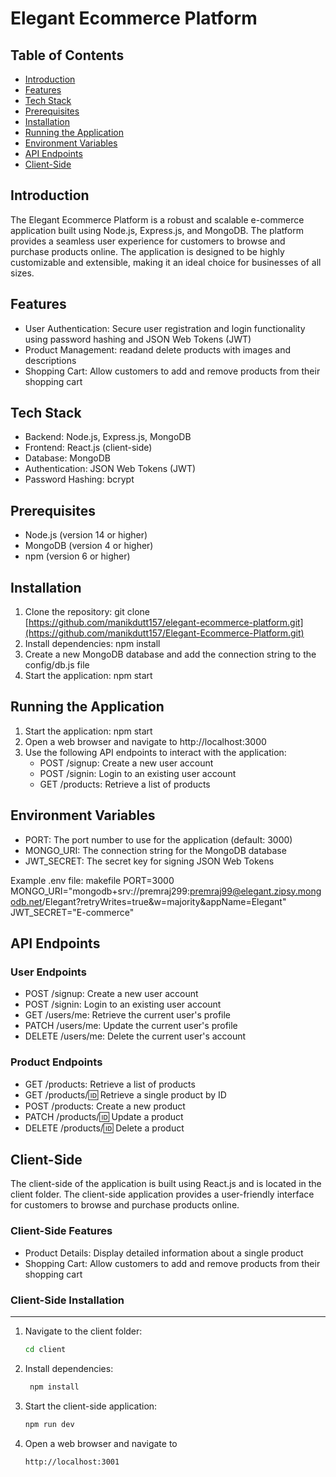 Elegant Ecommerce Platform
==========================

Table of Contents
-----------------

* [Introduction](#introduction)
* [Features](#features)
* [Tech Stack](#tech-stack)
* [Prerequisites](#prerequisites)
* [Installation](#installation)
* [Running the Application](#running-the-application)
* [Environment Variables](#environment-variables)
* [API Endpoints](#api-endpoints)
* [Client-Side](#client-side)

Introduction
---------------

The Elegant Ecommerce Platform is a robust and scalable e-commerce application built using Node.js, Express.js, and MongoDB. The platform provides a seamless user experience for customers to browse and purchase products online. The application is designed to be highly customizable and extensible, making it an ideal choice for businesses of all sizes.

Features
------------

* User Authentication: Secure user registration and login functionality using password hashing and JSON Web Tokens (JWT)
* Product Management: readand delete  products with images and descriptions
* Shopping Cart: Allow customers to add and remove products from their shopping cart

Tech Stack
-------------

* Backend: Node.js, Express.js, MongoDB
* Frontend: React.js (client-side)
* Database: MongoDB
* Authentication: JSON Web Tokens (JWT)
* Password Hashing: bcrypt

Prerequisites
----------------

* Node.js (version 14 or higher)
* MongoDB (version 4 or higher)
* npm (version 6 or higher)

Installation
------------

1. Clone the repository: git clone [https://github.com/manikdutt157/elegant-ecommerce-platform.git](https://github.com/manikdutt157/Elegant-Ecommerce-Platform.git)
2. Install dependencies: npm install
3. Create a new MongoDB database and add the connection string to the config/db.js file
4. Start the application: npm start

Running the Application
-------------------------

1. Start the application: npm start
2. Open a web browser and navigate to http://localhost:3000
3. Use the following API endpoints to interact with the application:
	* POST /signup: Create a new user account
	* POST /signin: Login to an existing user account
	* GET /products: Retrieve a list of products

Environment Variables
----------------------

* PORT: The port number to use for the application (default: 3000)
* MONGO_URI: The connection string for the MongoDB database
* JWT_SECRET: The secret key for signing JSON Web Tokens

Example .env file:
makefile
PORT=3000
MONGO_URI="mongodb+srv://premraj299:premraj99@elegant.zipsy.mongodb.net/Elegant?retryWrites=true&w=majority&appName=Elegant"
JWT_SECRET="E-commerce"

API Endpoints
----------------

### User Endpoints

* POST /signup: Create a new user account
* POST /signin: Login to an existing user account
* GET /users/me: Retrieve the current user's profile
* PATCH /users/me: Update the current user's profile
* DELETE /users/me: Delete the current user's account

### Product Endpoints

* GET /products: Retrieve a list of products
* GET /products/:id: Retrieve a single product by ID
* POST /products: Create a new product
* PATCH /products/:id: Update a product
* DELETE /products/:id: Delete a product


Client-Side
-------------

The client-side of the application is built using React.js and is located in the client folder. The client-side application provides a user-friendly interface for customers to browse and purchase products online.

### Client-Side Features

* Product Details: Display detailed information about a single product
* Shopping Cart: Allow customers to add and remove products from their shopping cart

### Client-Side Installation
-------------------------

1. Navigate to the client folder:
   ```bash
   cd client
2. Install dependencies:
   ```bash
    npm install
4. Start the client-side application:
   ```bash
   npm run dev
5. Open a web browser and navigate to
   ```bash
   http://localhost:3001
